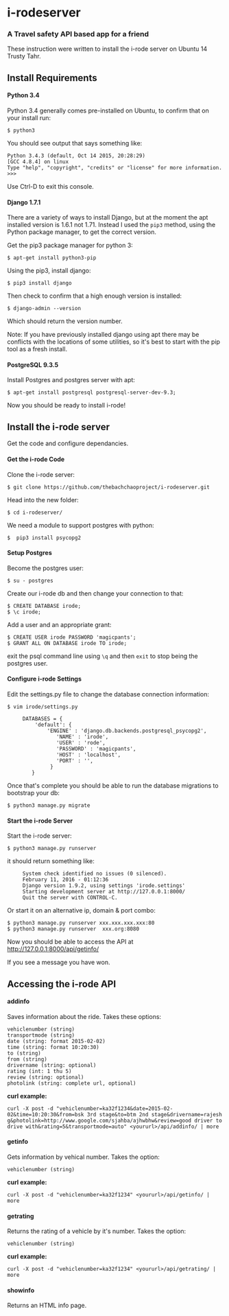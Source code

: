 # i-rodeserver
### A Travel safety API based app for a friend

These instruction were written to install the i-rode server on Ubuntu 14 Trusty Tahr.

## Install Requirements
#### Python 3.4
Python 3.4 generally comes pre-installed on Ubuntu, to confirm that on your install run:
```
$ python3
```
You should see output that says something like:
```
Python 3.4.3 (default, Oct 14 2015, 20:28:29)
[GCC 4.8.4] on linux
Type "help", "copyright", "credits" or "license" for more information.
>>>
```
Use Ctrl-D to exit this console.

#### Django 1.7.1

There are a variety of ways to install Django, but at the moment the apt installed version is 1.6.1 not 1.71. Instead I used the `pip3` method, using the Python package manager, to get the correct version.

Get the pip3 package manager for python 3:
```
$ apt-get install python3-pip
```
Using the pip3, install django:
```
$ pip3 install django
```
Then check to confirm that a high enough version is installed:
```
$ django-admin --version
```
Which should return the version number.

Note: If you have previously installed django using apt there may be conflicts with the locations of some utilities, so it's best to start with the pip tool as a fresh install.

#### PostgreSQL 9.3.5

Install Postgres and postgres server with apt:
```
$ apt-get install postgresql postgresql-server-dev-9.3;
```
Now you should be ready to install i-rode!

## Install the i-rode server
Get the code and configure dependancies.

#### Get the i-rode Code
Clone the i-rode server:
```
$ git clone https://github.com/thebachchaoproject/i-rodeserver.git
```
Head into the new folder:
```
$ cd i-rodeserver/
```
We need a module to support postgres with python:
```
$  pip3 install psycopg2
```
#### Setup Postgres

Become the postgres user:
```
$ su - postgres
```
Create our i-rode db and then change your connection to that:
```
$ CREATE DATABASE irode;
$ \c irode;
```
Add a user and an appropriate grant:
```
$ CREATE USER irode PASSWORD 'magicpants';
$ GRANT ALL ON DATABASE irode TO irode;
```
exit the psql command line using `\q` and then `exit` to stop being the postgres user.

#### Configure i-rode Settings

Edit the settings.py file to change the database connection information:
```
$ vim irode/settings.py
```
```
     DATABASES = {
         'default': {
             'ENGINE' : 'django.db.backends.postgresql_psycopg2',
                'NAME' : 'irode',
                'USER' : 'rode',
                'PASSWORD' : 'magicpants',
                'HOST' : 'localhost',
                'PORT' : '',
              }
        }
```
Once that's complete you should be able to run the database migrations to bootstrap your db:
```
$ python3 manage.py migrate
```
#### Start the i-rode Server

Start the i-rode server:
```
$ python3 manage.py runserver
```
it should return something like:
```
     System check identified no issues (0 silenced).
     February 11, 2016 - 01:12:36
     Django version 1.9.2, using settings 'irode.settings'
     Starting development server at http://127.0.0.1:8000/
     Quit the server with CONTROL-C.
```
Or start it on an alternative ip, domain & port combo:
```
$ python3 manage.py runserver xxx.xxx.xxx.xxx:80
$ python3 manage.py runserver  xxx.org:8080
```
Now you should be able to access the API at http://127.0.0.1:8000/api/getinfo/

If you see a message you have won.

## Accessing the i-rode API

#### addinfo
Saves information about the ride.  Takes these options:
```
vehiclenumber (string)
transportmode (string)
date (string: format 2015-02-02)
time (string: format 10:20:30)
to (string)
from (string)
drivername (string: optional)
rating (int: 1 thu 5)
review (string: optional)
photolink (string: complete url, optional)
```
**curl example:**
```
curl -X post -d "vehiclenumber=ka32f1234&date=2015-02-02&time=10:20:30&from=bsk 3rd stage&to=btm 2nd stage&drivername=rajesh g&photolink=http://www.google.com/sjahba/ajhwbhw&review=good driver to drive with&rating=5&transportmode=auto" <yoururl>/api/addinfo/ | more
```

#### getinfo
Gets information by vehical number. Takes the option:
```
vehiclenumber (string)
```
**curl example:**
```
curl -X post -d "vehiclenumber=ka32f1234" <yoururl>/api/getinfo/ | more
```

#### getrating
Returns the rating of a vehicle by it's number. Takes the option:
```
vehiclenumber (string)
```
**curl example:**
```
curl -X post -d "vehiclenumber=ka32f1234" <yoururl>/api/getrating/ | more
```

#### showinfo
Returns an HTML info page.
